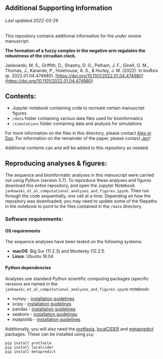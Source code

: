## Additional Supporting Information
###### Last updated 2022-03-29

This repository contains additional information for the *under review* manuscript:

**The formation of a fuzzy complex in the negative arm regulates the robustness of the circadian clock.**

Jankowski, M. S., Griffith, D., Shastry, D. G., Pelham, J. F., Ginell, G. M., Thomas, J., Karande, P., Holehouse, A. S., & Hurley, J. M. (2022). In bioRxiv (p. 2022.01.04.474980). [https://doi.org/10.1101/2022.01.04.474980](https://doi.org/10.1101/2022.01.04.474980)


## Contents:

* Jupyter notebook containing code to recreate certain manuscript figures
* `/data` folder containing various data files used for bioinformatics
* `/simulations` folder containing data and analysis for simulations

For more information on the files in this directory, please contact [Alex or Dan](http://holehouse.wustl.edu/). For information on the remainder of the paper, please contact [Jen](https://homepages.rpi.edu/~hurlej2/lab_members.html)!

Additional contents can and will be added to this repository as needed. 

## Reproducing analyses & figures:

The sequence and bioinformatic analyses in this manuscript were carried out using Python (version 3.7). To reproduce these analyses and figures download this entire repository, and open the Jupyter Notebook `jankowski_et_al_computational_analyses_and_figures.ipynb`. Then run through the code sequentially, one cell at a time. Depending on how the repository was downloaded, you may need to update some of the filepaths in the notebook to point to the files contained in the `/data` directory.

### Software requirements:
#### OS requirements
The sequence analyses have been tested on the following systems:

* **macOS**: Big Sur (11.2.3) and Monterey (12.2.1)
* **Linux**: Ubuntu 18.04

#### Python dependencies
Analyses use standard Python scientific computing packages (specific versions are named in the `jankowski_et_al_computational_analyses_and_figures.ipynb` notebook:

* numpy - [installation guidelines](https://numpy.org/install/)
* scipy - [installation guidelines](https://scipy.org/install/)
* pandas - [installation guidelines](https://pandas.pydata.org/docs/getting_started/install.html)
* seaborn - [installation guidelines](https://seaborn.pydata.org/installing.html)
* matplotlib - [installation guidelines](https://matplotlib.org/stable/users/installing/index.html)

Additionally, you will also need the [protfasta](https://protfasta.readthedocs.io/en/latest/), [localCIDER](http://pappulab.github.io/localCIDER/) and [metapredict](https://github.com/idptools/metapredict) packages. These can be installed using `pip`:

	pip install protfasta
	pip install localcider
	pip install metapredict

